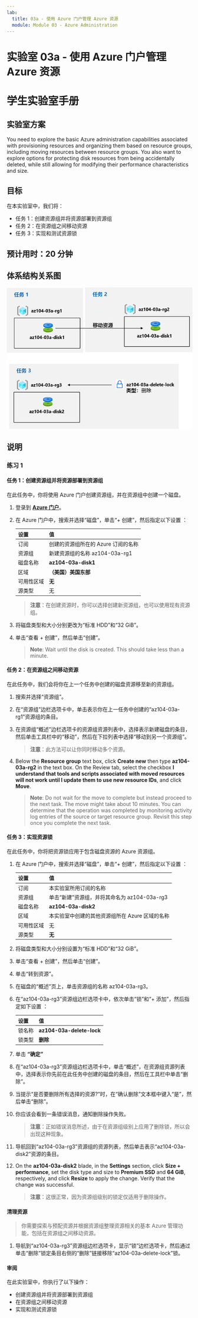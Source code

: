 ```yaml
---
lab:
  title: 03a - 使用 Azure 门户管理 Azure 资源
  module: Module 03 - Azure Administration
---
```


# <a name="lab-03a---manage-azure-resources-by-using-the-azure-portal"></a>实验室 03a - 使用 Azure 门户管理 Azure 资源
# <a name="student-lab-manual"></a>学生实验室手册

## <a name="lab-scenario"></a>实验室方案

You need to explore the basic Azure administration capabilities associated with provisioning resources and organizing them based on resource groups, including moving resources between resource groups. You also want to explore options for protecting disk resources from being accidentally deleted, while still allowing for modifying their performance characteristics and size.

## <a name="objectives"></a>目标

在本实验室中，我们将：

+ 任务 1：创建资源组并将资源部署到资源组
+ 任务 2：在资源组之间移动资源
+ 任务 3：实现和测试资源锁

## <a name="estimated-timing-20-minutes"></a>预计用时：20 分钟

## <a name="architecture-diagram"></a>体系结构关系图

![image](../media/lab03a.png)

## <a name="instructions"></a>说明

### <a name="exercise-1"></a>练习 1

#### <a name="task-1-create-resource-groups-and-deploy-resources-to-resource-groups"></a>任务 1：创建资源组并将资源部署到资源组

在此任务中，你将使用 Azure 门户创建资源组，并在资源组中创建一个磁盘。

1. 登录到 [**Azure 门户**](http://portal.azure.com)。

1. 在 Azure 门户中，搜索并选择“磁盘”，单击“+ 创建”，然后指定以下设置 ：

    |设置|值|
    |---|---|
    |订阅| 创建的资源组所在的 Azure 订阅的名称 |
    |资源组| 新建资源组的名称 az104-03a-rg1 |
    |磁盘名称| **az104-03a-disk1** |
    |区域| **（美国）美国东部** |
    |可用性区域| **无** |
    |源类型| 无  |

    >**注意**：在创建资源时，你可以选择创建新资源组，也可以使用现有资源组。

1. 将磁盘类型和大小分别更改为“标准 HDD”和“32 GiB”。

1. 单击“查看 + 创建”，然后单击“创建”。

    ><bpt id="p1">**</bpt>Note<ept id="p1">**</ept>: Wait until the disk is created. This should take less than a minute.

#### <a name="task-2-move-resources-between-resource-groups"></a>任务 2：在资源组之间移动资源 

在此任务中，我们会将你在上一个任务中创建的磁盘资源移至新的资源组。 

1. 搜索并选择“资源组”。 

1. 在“资源组”边栏选项卡中，单击表示你在上一任务中创建的“az104-03a-rg1”资源组的条目。

1. 在资源组“概述”边栏选项卡的资源组资源列表中，选择表示新建磁盘的条目，然后单击工具栏中的“移动”，然后在下拉列表中选择“移动到另一个资源组”。

    >**注意**：此方法可以让你同时移动多个资源。 

1. Below the <bpt id="p1">**</bpt>Resource group<ept id="p1">**</ept> text box, click <bpt id="p2">**</bpt>Create new<ept id="p2">**</ept> then type <bpt id="p3">**</bpt>az104-03a-rg2<ept id="p3">**</ept> in the text box. On the Review tab, select the checkbox <bpt id="p1">**</bpt>I understand that tools and scripts associated with moved resources will not work until I update them to use new resource IDs<ept id="p1">**</ept>, and click <bpt id="p2">**</bpt>Move<ept id="p2">**</ept>.

    ><bpt id="p1">**</bpt>Note<ept id="p1">**</ept>: Do not wait for the move to complete but instead proceed to the next task. The move might take about 10 minutes. You can determine that the operation was completed by monitoring activity log entries of the source or target resource group. Revisit this step once you complete the next task.

#### <a name="task-3-implement-resource-locks"></a>任务 3：实现资源锁

在此任务中，你将把资源锁应用于包含磁盘资源的 Azure 资源组。

1. 在 Azure 门户中，搜索并选择“磁盘”，单击“+ 创建”，然后指定以下设置 ：

    |设置|值|
    |---|---|
    |订阅| 本实验室所用订阅的名称 |
    |资源组| 单击“新建”资源组，并将其命名为 az104-03a-rg3  |
    |磁盘名称| **az104-03a-disk2** |
    |区域| 本实验室中创建的其他资源组所在 Azure 区域的名称 |
    |可用性区域| 无  |
    |源类型| **无** |

1. 将磁盘类型和大小分别设置为“标准 HDD”和“32 GiB”。

1. 单击“查看 + 创建”，然后单击“创建”。

1. 单击“转到资源”。

1. 在磁盘的“概述”页上，单击资源组的名称 az104-03a-rg3。

1. 在“az104-03a-rg3”资源组边栏选项卡中，依次单击“锁”和“+ 添加”，然后指定如下设置  ：

    |设置|值|
    |---|---|
    |锁名称| **az104-03a-delete-lock** |
    |锁类型| **删除** |
    
1. 单击 **“确定”**    

1. 在“az104-03a-rg3”资源组边栏选项卡中，单击“概述”，在资源组资源列表中，选择表示你先前在此任务中创建的磁盘的条目，然后在工具栏中单击“删除”。 

1. 当提示“是否要删除所有选择的资源?”时，在“确认删除”文本框中键入“是”，然后单击“删除”。

1. 你应该会看到一条错误消息，通知删除操作失败。 

    >**注意**：正如错误消息所述，由于在资源组级别上应用了删除锁，所以会出现这种现象。

1. 导航回到“az104-03a-rg3”资源组的资源列表，然后单击表示“az104-03a-disk2”资源的条目。 

1. On the <bpt id="p1">**</bpt>az104-03a-disk2<ept id="p1">**</ept> blade, in the <bpt id="p2">**</bpt>Settings<ept id="p2">**</ept> section, click <bpt id="p3">**</bpt>Size + performance<ept id="p3">**</ept>, set the disk type and size to <bpt id="p4">**</bpt>Premium SSD<ept id="p4">**</ept> and <bpt id="p5">**</bpt>64 GiB<ept id="p5">**</ept>, respectively, and click <bpt id="p6">**</bpt>Resize<ept id="p6">**</ept> to apply the change. Verify that the change was successful.

    >**注意**：这很正常，因为资源组级别的锁定仅适用于删除操作。 

#### <a name="clean-up-resources"></a>清理资源

   >你需要探索与预配资源并根据资源组整理资源相关的基本 Azure 管理功能，包括在资源组之间移动资源。

1. 导航到“az104-03a-rg3”资源组边栏选项卡，显示“锁”边栏选项卡，然后通过单击“删除”锁定条目右侧的“删除”链接移除“az104-03a-delete-lock”锁。

#### <a name="review"></a>审阅

在此实验室中，你执行了以下操作：

- 创建资源组并将资源部署到资源组
- 在资源组之间移动资源
- 实现和测试资源锁
